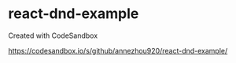 # react-dnd-example
Created with CodeSandbox

https://codesandbox.io/s/github/annezhou920/react-dnd-example/
